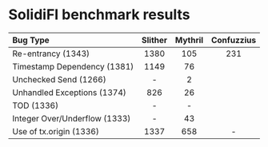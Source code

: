 # SolidiFI benchmark results


| Bug Type                      | Slither  | Mythril  | Confuzzius |
| :---------------------------- | :------: | :------: | :---------:|
| Re-entrancy (1343)            | 1380     | 105      | 231        |
| Timestamp Dependency (1381)   | 1149     | 76       |            |
| Unchecked Send (1266)         | -        | 2        |            |
| Unhandled Exceptions (1374)   | 826      | 26       |            |
| TOD (1336)                    | -        | -        |            |
| Integer Over/Underflow (1333) | -        | 43       |            |
| Use of tx.origin (1336)       | 1337     | 658      | -          |


